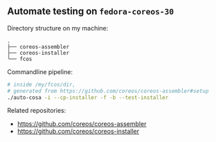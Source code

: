 ## Automate testing on `fedora-coreos-30`

Directory structure on my machine:
```text
.
├── coreos-assembler
├── coreos-installer
└── fcos
```

Commandline pipeline:

```bash
# inside /my/fcos/dir, 
# generated from https://github.com/coreos/coreos-assembler#setup
./auto-cosa -i --cp-installer -f -b --test-installer
```

Related repositories:
- https://github.com/coreos/coreos-assembler
- https://github.com/coreos/coreos-installer